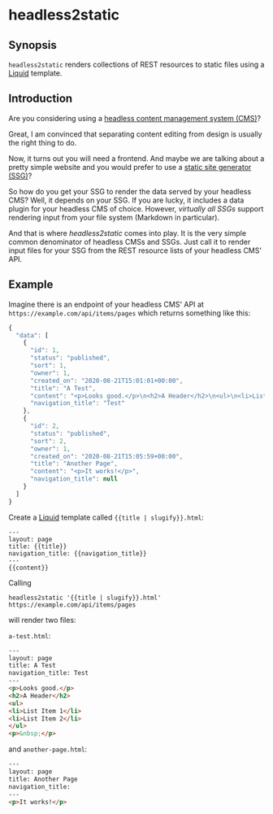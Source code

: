 # headless2static

## Synopsis

`headless2static` renders collections of REST resources to static files using a
[Liquid](https://shopify.github.io/liquid/) template.

## Introduction

Are you considering using a [headless content management system
(CMS)](https://en.wikipedia.org/wiki/Headless_content_management_system)?

Great, I am convinced that separating content editing from design is usually
the right thing to do.

Now, it turns out you will need a frontend. And maybe we are talking about a
pretty simple website and you would prefer to use a [static site generator
(SSG)](https://www.staticgen.com/)?

So how do you get your SSG to render the data served by your headless CMS?
Well, it depends on your SSG. If you are lucky, it includes a data plugin for
your headless CMS of choice. However, *virtually all SSGs* support rendering
input from your file system (Markdown in particular).

And that is where *headless2static* comes into play. It is the very simple
common denominator of headless CMSs and SSGs. Just call it to render input
files for your SSG from the REST resource lists of your headless CMS' API.

## Example

Imagine there is an endpoint of your headless CMS' API at
`https://example.com/api/items/pages` which returns something like this:

```javascript
{
  "data": [
    {
      "id": 1,
      "status": "published",
      "sort": 1,
      "owner": 1,
      "created_on": "2020-08-21T15:01:01+00:00",
      "title": "A Test",
      "content": "<p>Looks good.</p>\n<h2>A Header</h2>\n<ul>\n<li>List Item 1</li>\n<li>List Item 2</li>\n</ul>\n<p>&nbsp;</p>",
      "navigation_title": "Test"
    },
    {
      "id": 2,
      "status": "published",
      "sort": 2,
      "owner": 1,
      "created_on": "2020-08-21T15:05:59+00:00",
      "title": "Another Page",
      "content": "<p>It works!</p>",
      "navigation_title": null
    }
  ]
}
```

Create a [Liquid](https://shopify.github.io/liquid/) template called 
`{{title | slugify}}.html`:

```liquid
---
layout: page
title: {{title}}
navigation_title: {{navigation_title}}
---
{{content}}
```

Calling

```
headless2static '{{title | slugify}}.html' https://example.com/api/items/pages
```

will render two files:

`a-test.html`:

```html
---
layout: page
title: A Test
navigation_title: Test
---
<p>Looks good.</p>
<h2>A Header</h2>
<ul>
<li>List Item 1</li>
<li>List Item 2</li>
</ul>
<p>&nbsp;</p>
```

and `another-page.html`:

```html
---
layout: page
title: Another Page
navigation_title: 
---
<p>It works!</p>
```
